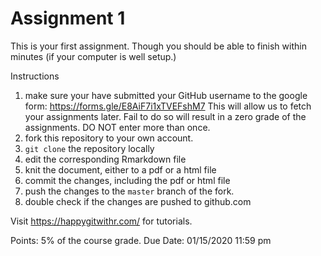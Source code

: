 # Assignment 1


This is your first assignment. Though you should be able to finish within minutes (if your computer is well setup.)

Instructions

1. make sure your have submitted your GitHub username to the google form: https://forms.gle/E8AiF7i1xTVEFshM7
    This will allow us to fetch your assignments later. Fail to do so will result in a zero grade of the assignments. DO NOT enter more than once.
1. fork this repository to your own account.
1. `git clone` the repository locally
1. edit the corresponding Rmarkdown file
1. knit the document, either to a pdf or a html file
1. commit the changes, including the pdf or html file
1. push the changes to the `master` branch of the fork.
1. double check if the changes are pushed to github.com


Visit https://happygitwithr.com/ for tutorials.


Points: 5% of the course grade.
Due Date: 01/15/2020 11:59 pm
